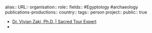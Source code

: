 alias::
URL::
organisation::
role:: 
fields:: #Egyptology #archaeology 
publications-productions:: 
country::
tags:: person
project::
public:: true

- [Dr. Vivian Zaki, Ph.D. | Sacred Tour Expert](https://www.sacredearthjourneys.ca/tour-leader/dr-vivian-zaki-phd)
-